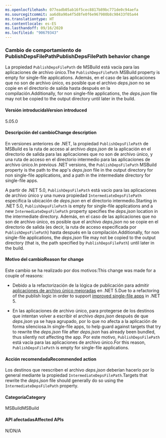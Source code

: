 ```yaml
---
ms.openlocfilehash: 077eadb05ab16f5cec8817b89bc771de0c94aefa
ms.sourcegitcommit: aa6d8a90a4f5d8fe0f6e967980b8c98433f05a44
ms.translationtype: HT
ms.contentlocale: es-ES
ms.lasthandoff: 09/16/2020
ms.locfileid: "90679343"
---
```

### <a name="publishdepsfilepath-behavior-change"></a><span data-ttu-id="c3a54-101">Cambio de comportamiento de PublishDepsFilePath</span><span class="sxs-lookup"><span data-stu-id="c3a54-101">PublishDepsFilePath behavior change</span></span>

<span data-ttu-id="c3a54-102">La propiedad `PublishDepsFilePath` de MSBuild está vacía para las aplicaciones de archivo único.</span><span class="sxs-lookup"><span data-stu-id="c3a54-102">The `PublishDepsFilePath` MSBuild property is empty for single-file applications.</span></span> <span data-ttu-id="c3a54-103">Además, en el caso de las aplicaciones que no son de archivo único, es posible que el archivo *deps.json* no se copie en el directorio de salida hasta después en la compilación.</span><span class="sxs-lookup"><span data-stu-id="c3a54-103">Additionally, for non single-file applications, the *deps.json* file may not be copied to the output directory until later in the build.</span></span>

#### <a name="version-introduced"></a><span data-ttu-id="c3a54-104">Versión introducida</span><span class="sxs-lookup"><span data-stu-id="c3a54-104">Version introduced</span></span>

<span data-ttu-id="c3a54-105">5.0</span><span class="sxs-lookup"><span data-stu-id="c3a54-105">5.0</span></span>

#### <a name="change-description"></a><span data-ttu-id="c3a54-106">Descripción del cambio</span><span class="sxs-lookup"><span data-stu-id="c3a54-106">Change description</span></span>

<span data-ttu-id="c3a54-107">En versiones anteriores de .NET, la propiedad `PublishDepsFilePath` de MSBuild es la ruta de acceso al archivo *deps.json* de la aplicación en el directorio de salida para las aplicaciones que no son de archivo único, y una ruta de acceso en el directorio intermedio para las aplicaciones de archivo único.</span><span class="sxs-lookup"><span data-stu-id="c3a54-107">In previous .NET versions, the `PublishDepsFilePath` MSBuild property is the path to the app's *deps.json* file in the output directory for non single-file applications, and a path in the intermediate directory for single-file apps.</span></span>

<span data-ttu-id="c3a54-108">A partir de .NET 5.0, `PublishDepsFilePath` está vacío para las aplicaciones de archivo único y una nueva propiedad `IntermediateDepsFilePath` especifica la ubicación de *deps.json* en el directorio intermedio.</span><span class="sxs-lookup"><span data-stu-id="c3a54-108">Starting in .NET 5.0, `PublishDepsFilePath` is empty for single-file applications and a new `IntermediateDepsFilePath` property specifies the *deps.json* location in the intermediate directory.</span></span> <span data-ttu-id="c3a54-109">Además, en el caso de las aplicaciones que no son de archivo único, es posible que el archivo *deps.json* no se copie en el directorio de salida (es decir, la ruta de acceso especificada por `PublishDepsFilePath`) hasta después en la compilación.</span><span class="sxs-lookup"><span data-stu-id="c3a54-109">Additionally, for non single-file applications, the *deps.json* file may not be copied to the output directory (that is, the path specified by `PublishDepsFilePath`) until later in the build.</span></span>

#### <a name="reason-for-change"></a><span data-ttu-id="c3a54-110">Motivo del cambio</span><span class="sxs-lookup"><span data-stu-id="c3a54-110">Reason for change</span></span>

<span data-ttu-id="c3a54-111">Este cambio se ha realizado por dos motivos:</span><span class="sxs-lookup"><span data-stu-id="c3a54-111">This change was made for a couple of reasons:</span></span>

- <span data-ttu-id="c3a54-112">Debido a la refactorización de la lógica de publicación para admitir [aplicaciones de archivo único mejoradas](https://github.com/dotnet/designs/blob/master/accepted/2020/single-file/design.md) en .NET 5.</span><span class="sxs-lookup"><span data-stu-id="c3a54-112">Due to a refactoring of the publish logic in order to support [improved single-file apps](https://github.com/dotnet/designs/blob/master/accepted/2020/single-file/design.md) in .NET 5.</span></span>

- <span data-ttu-id="c3a54-113">En las aplicaciones de archivo único, para protegerse de los destinos que intentan volver a escribir el archivo *deps.json* después de que *deps.json* ya se haya agrupado, por lo que no afecta a la aplicación de forma silenciosa.</span><span class="sxs-lookup"><span data-stu-id="c3a54-113">In single-file apps, to help guard against targets that try to rewrite the *deps.json* file after *deps.json* has already been bundled, thus silently not affecting the app.</span></span> <span data-ttu-id="c3a54-114">Por este motivo, `PublishDepsFilePath` está vacía para las aplicaciones de archivo único.</span><span class="sxs-lookup"><span data-stu-id="c3a54-114">For this reason, `PublishDepsFilePath` is empty for single-file applications.</span></span>

#### <a name="recommended-action"></a><span data-ttu-id="c3a54-115">Acción recomendada</span><span class="sxs-lookup"><span data-stu-id="c3a54-115">Recommended action</span></span>

<span data-ttu-id="c3a54-116">Los destinos que reescriben el archivo *deps.json* deberían hacerlo por lo general mediante la propiedad `IntermediateDepsFilePath`.</span><span class="sxs-lookup"><span data-stu-id="c3a54-116">Targets that rewrite the *deps.json* file should generally do so using the `IntermediateDepsFilePath` property.</span></span>

#### <a name="category"></a><span data-ttu-id="c3a54-117">Categoría</span><span class="sxs-lookup"><span data-stu-id="c3a54-117">Category</span></span>

<span data-ttu-id="c3a54-118">MSBuild</span><span class="sxs-lookup"><span data-stu-id="c3a54-118">MSBuild</span></span>

#### <a name="affected-apis"></a><span data-ttu-id="c3a54-119">API afectadas</span><span class="sxs-lookup"><span data-stu-id="c3a54-119">Affected APIs</span></span>

<span data-ttu-id="c3a54-120">N/D</span><span class="sxs-lookup"><span data-stu-id="c3a54-120">N/A</span></span>

<!--

#### Affected APIs

Not detectable via API analysis.

-->
